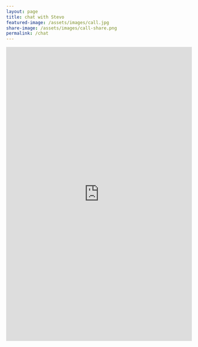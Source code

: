 ```yaml
---
layout: page
title: chat with Stevo
featured-image: /assets/images/call.jpg
share-image: /assets/images/call-share.png
permalink: /chat
---
```


<iframe src="https://app.acuityscheduling.com/schedule.php?owner=11454746&appointmentType=3245394" width="100%" height="800" frameBorder="0"></iframe>
<script src="https://d3gxy7nm8y4yjr.cloudfront.net/js/embed.js" type="text/javascript"></script>
